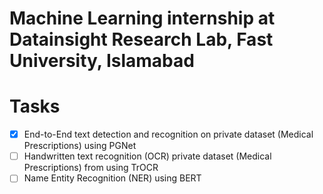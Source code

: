 # Machine Learning internship at Datainsight Research Lab, Fast University, Islamabad

# Tasks
- [x] End-to-End text detection and recognition on private dataset (Medical Prescriptions) using PGNet
- [ ] Handwritten text recognition (OCR) private dataset (Medical Prescriptions) from using TrOCR
- [ ] Name Entity Recognition (NER) using BERT
